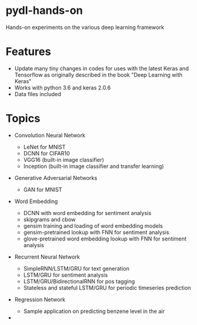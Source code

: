 # pydl-hands-on

Hands-on experiments on the various deep learning framework

# Features

* Update many tiny changes in codes for uses with the latest Keras and Tensorflow as originally described in the book "Deep
Learning with Keras"
* Works with python 3.6 and keras 2.0.6
* Data files included

# Topics

* Convolution Neural Network

    * LeNet for MNIST
    * DCNN for CIFAR10
    * VGG16 (built-in image classifier)
    * Inception (built-in image classifier and transfer learning)
    
* Generative Adversarial Networks
 
    * GAN for MNIST
    
* Word Embedding

    * DCNN with word embedding for sentiment analysis
    * skipgrams and cbow
    * gensim training and loading of word embedding models
    * gensim-pretrained lookup with FNN for sentiment analysis
    * glove-pretrained word embedding lookup with FNN for sentiment analysis
    
* Recurrent Neural Network

    * SimpleRNN/LSTM/GRU for text generation
    * LSTM/GRU for sentiment analysis
    * LSTM/GRU/BidirectionalRNN for pos tagging
    * Stateless and stateful LSTM/GRU for periodic timeseries prediction
    
* Regression Network

    * Sample application on predicting benzene level in the air
    
* 

